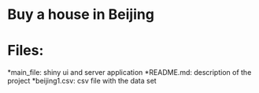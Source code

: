 # Buy a house in Beijing

# Files:
*main_file: shiny ui and server application
*README.md: description of the project
*beijing1.csv: csv file with the data set
